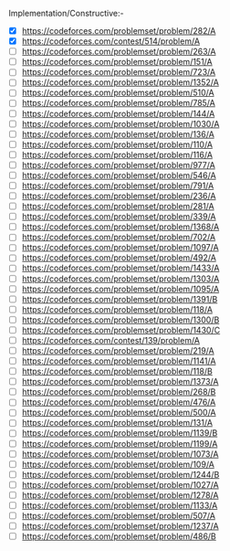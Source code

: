 Implementation/Constructive:-

- [x] https://codeforces.com/problemset/problem/282/A
- [x] https://codeforces.com/contest/514/problem/A
- [ ] https://codeforces.com/problemset/problem/263/A
- [ ] https://codeforces.com/problemset/problem/151/A
- [ ] https://codeforces.com/problemset/problem/723/A
- [ ] https://codeforces.com/problemset/problem/1352/A
- [ ] https://codeforces.com/problemset/problem/510/A
- [ ] https://codeforces.com/problemset/problem/785/A
- [ ] https://codeforces.com/problemset/problem/144/A
- [ ] https://codeforces.com/problemset/problem/1030/A
- [ ] https://codeforces.com/problemset/problem/136/A
- [ ] https://codeforces.com/problemset/problem/110/A
- [ ] https://codeforces.com/problemset/problem/116/A
- [ ] https://codeforces.com/problemset/problem/977/A
- [ ] https://codeforces.com/problemset/problem/546/A
- [ ] https://codeforces.com/problemset/problem/791/A
- [ ] https://codeforces.com/problemset/problem/236/A
- [ ] https://codeforces.com/problemset/problem/281/A
- [ ] https://codeforces.com/problemset/problem/339/A
- [ ] https://codeforces.com/problemset/problem/1368/A
- [ ] https://codeforces.com/problemset/problem/702/A
- [ ] https://codeforces.com/problemset/problem/1097/A
- [ ] https://codeforces.com/problemset/problem/492/A
- [ ] https://codeforces.com/problemset/problem/1433/A
- [ ] https://codeforces.com/problemset/problem/1303/A
- [ ] https://codeforces.com/problemset/problem/1095/A
- [ ] https://codeforces.com/problemset/problem/1391/B
- [ ] https://codeforces.com/problemset/problem/118/A
- [ ] https://codeforces.com/problemset/problem/1300/B
- [ ] https://codeforces.com/problemset/problem/1430/C
- [ ] https://codeforces.com/contest/139/problem/A
- [ ] https://codeforces.com/problemset/problem/219/A
- [ ] https://codeforces.com/problemset/problem/1141/A
- [ ] https://codeforces.com/problemset/problem/118/B
- [ ] https://codeforces.com/problemset/problem/1373/A
- [ ] https://codeforces.com/problemset/problem/268/B
- [ ] https://codeforces.com/problemset/problem/476/A
- [ ] https://codeforces.com/problemset/problem/500/A
- [ ] https://codeforces.com/problemset/problem/131/A
- [ ] https://codeforces.com/problemset/problem/1139/B
- [ ] https://codeforces.com/problemset/problem/1199/A
- [ ] https://codeforces.com/problemset/problem/1073/A
- [ ] https://codeforces.com/problemset/problem/109/A
- [ ] https://codeforces.com/problemset/problem/1244/B
- [ ] https://codeforces.com/problemset/problem/1027/A
- [ ] https://codeforces.com/problemset/problem/1278/A
- [ ] https://codeforces.com/problemset/problem/1133/A
- [ ] https://codeforces.com/problemset/problem/507/A
- [ ] https://codeforces.com/problemset/problem/1237/A
- [ ] https://codeforces.com/problemset/problem/486/B
